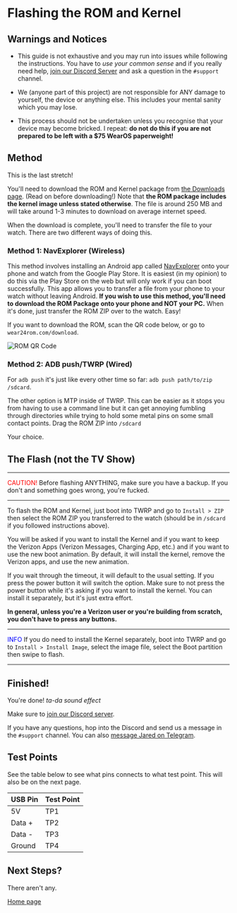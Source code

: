 # Flashing the ROM and Kernel

## Warnings and Notices

- This guide is not exhaustive and you may run into issues while following the instructions. You have to _use your common sense_ and if you really need help, [join our Discord Server](https://discord.gg/pDWsFGY) and ask a question in the `#support` channel.

- We (anyone part of this project) are not responsible for ANY damage to yourself, the device or anything else. This includes your mental sanity which you may lose.

- This process should not be undertaken unless you recognise that your device may become bricked. I repeat: **do not do this if you are not prepared to be left with a \$75 WearOS paperweight!**

## Method

This is the last stretch!

You'll need to download the ROM and Kernel package from [the Downloads page](/download#rom). (Read on before downloading!) Note that **the ROM package includes the kernel image unless stated otherwise**. The file is around 250 MB and will take around 1-3 minutes to download on average internet speed.

When the download is complete, you'll need to transfer the file to your watch. There are two different ways of doing this.

### Method 1: NavExplorer (Wireless)

This method involves installing an Android app called [NavExplorer](https://play.google.com/store/apps/details?id=com.turndapage.navexplorer) onto your phone and watch from the Google Play Store. It is easiest (in my opinion) to do this via the Play Store on the web but will only work if you can boot successfully. This app allows you to transfer a file from your phone to your watch without leaving Android. **If you wish to use this method, you'll need to download the ROM Package onto your phone and NOT your PC.** When it's done, just transfer the ROM ZIP over to the watch. Easy!

If you want to download the ROM, scan the QR code below, or go to `wear24rom.com/download`.

![ROM QR Code](/docs/rom-download-qr-code.svg)

### Method 2: ADB push/TWRP (Wired)

For `adb push` it's just like every other time so far: `adb push path/to/zip /sdcard`.

The other option is MTP inside of TWRP. This can be easier as it stops you from having to use a command line but it can get annoying fumbling through directories while trying to hold some metal pins on some small contact points. Drag the ROM ZIP into `/sdcard`

Your choice.

## The Flash (not the TV Show)

---

<span style="color:red">CAUTION!</span>
Before flashing ANYTHING, make sure you have a backup. If you don't and something goes wrong, you're fucked.

---

To flash the ROM and Kernel, just boot into TWRP and go to `Install > ZIP` then select the ROM ZIP you transferred to the watch (should be in `/sdcard` if you followed instructions above).

You will be asked if you want to install the Kernel and if you want to keep the Verizon Apps (Verizon Messages, Charging App, etc.) and if you want to use the new boot animation. By default, it will install the kernel, remove the Verizon apps, and use the new animation.

If you wait through the timeout, it will default to the usual setting. If you press the power button it will switch the option. Make sure to not press the power button while it's asking if you want to install the kernel. You can install it separately, but it's just extra effort.

**In general, unless you're a Verizon user or you're building from scratch, you don't have to press any buttons.**

---

<span style="color:blue">INFO</span>
If you do need to install the Kernel separately, boot into TWRP and go to `Install > Install Image`, select the image file, select the Boot partition then swipe to flash.

---

## Finished!

You're done! _ta-da sound effect_

Make sure to [join our Discord server](https://discord.gg/m2v6fQH).

If you have any questions, hop into the Discord and send us a message in the `#support` channel. You can also [message Jared on Telegram](https://t.me/BarkIAmDoggo).

## Test Points

See the table below to see what pins connects to what test point. This will also be on the next page.

| USB Pin | Test Point |
| ------- | ---------- |
| 5V      | TP1        |
| Data +  | TP2        |
| Data -  | TP3        |
| Ground  | TP4        |

## Next Steps?

There aren't any.

[Home page](/)
